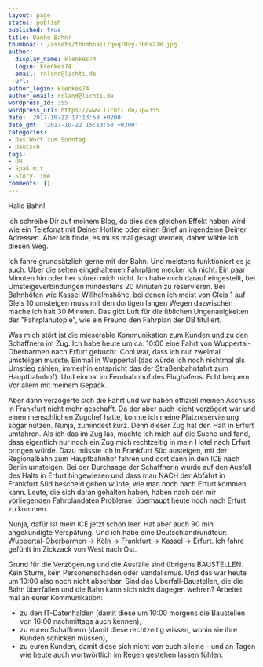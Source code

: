 ```yaml
---
layout: page
status: publish
published: true
title: Danke Bahn!
thumbnail: /assets/thumbnail/qeqTDvy-300x278.jpg
author:
  display_name: klenkes74
  login: klenkes74
  email: roland@lichti.de
  url: ''
author_login: klenkes74
author_email: roland@lichti.de
wordpress_id: 355
wordpress_url: https://www.lichti.de/?p=355
date: '2017-10-22 17:13:58 +0200'
date_gmt: '2017-10-22 15:13:58 +0200'
categories:
- Das Wort zum Sonntag
- Deutsch
tags:
- DB
- Spaß mit ...
- Story-Time
comments: []
---
```

<p>Hallo Bahn!</p>
<p>ich schreibe Dir auf meinem Blog, da dies den gleichen Effekt haben wird wie ein Telefonat mit Deiner Hotline oder einen Brief an irgendeine Deiner Adressen. Aber ich finde, es muss mal gesagt werden, daher wähle ich diesen Weg.</p>
<p>Ich fahre grundsätzlich gerne mit der Bahn. Und meistens funktioniert es ja auch. Über die selten eingehaltenen Fahrpläne mecker ich nicht. Ein paar Minuten hin oder her stören mich nicht. Ich habe mich darauf eingestellt, bei Umsteigeverbindungen mindestens 20 Minuten zu reservieren. Bei Bahnhöfen wie Kassel Willhelmshöhe, bei denen ich meist von Gleis 1 auf Gleis 10 umsteigen muss mit den dortigen langen Wegen dazwischen mache ich halt 30 Minuten. Das gibt Luft für die üblichen Ungenauigkeiten der "Fahrplanutopie", wie ein Freund den Fahrplan der DB tituliert.</p>
<p><!--more--></p>
<p>Was mich stört ist die mieserable Kommunikation zum Kunden und zu den Schaffnern im Zug. Ich habe heute um ca. 10:00 eine Fahrt von Wuppertal-Oberbarmen nach Erfurt gebucht. Cool war, dass ich nur zweimal umsteigen musste. Einmal in Wuppertal (das würde ich noch nichtmal als Umstieg zählen, immerhin entspricht das der Straßenbahnfahrt zum Hauptbahnhof). Und einmal im Fernbahnhof des Flughafens. Echt bequem. Vor allem mit meinem Gepäck.</p>
<p>Aber dann verzögerte sich die Fahrt und wir haben offiziell meinen Aschluss in Frankfurt nicht mehr geschafft. Da der aber auch leicht verzögert war und einen menschlichen Zugchef hatte, konnte ich meine Platzreservierung sogar nutzen. Nunja, zumindest kurz. Denn dieser Zug hat den Halt in Erfurt umfahren. Als ich das im Zug las, machte ich mich auf die Suche und fand, dass eigentlich nur noch ein Zug mich rechtzeitig in mein Hotel nach Erfurt bringen würde. Dazu müsste ich in Frankfurt Süd austeigen, mit der Regionalbahn zum Hauptbahnhof fahren und dort dann in den ICE nach Berlin umsteigen. Bei der Durchsage der Schaffnerin wurde auf den Ausfall des Halts in Erfurt hingewiesen und dass man NACH der Abfahrt in Frankfurt Süd bescheid geben würde, wie man noch nach Erfurt kommen kann. Leute, die sich daran gehalten haben, haben nach den mir vorliegenden Fahrplandaten Probleme, überhaupt heute noch nach Erfurt zu kommen.</p>
<p>Nunja, dafür ist mein ICE jetzt schön leer. Hat aber auch 90 min angekündigte Verspätung. Und ich habe eine Deutschlandrundtour: Wuppertal-Oberbarmen -&gt; Köln -&gt; Frankfurt -&gt; Kassel -&gt; Erfurt. Ich fahre gefühlt im Zickzack von West nach Ost.</p>
<p>Grund für die Verzögerung und die Ausfälle sind übrigens BAUSTELLEN. Kein Sturm, kein Personenschaden oder Vandalismus. Und das war heute um 10:00 also noch nicht absehbar. Sind das Überfall-Baustellen, die die Bahn überfallen und die Bahn kann sich nicht dagegen wehren? Arbeitet mal an eurer Kommunikation:</p>
<ul>
<li>zu den IT-Datenhalden (damit diese um 10:00 morgens die Baustellen von 16:00 nachmittags auch kennen),</li>
<li>zu euren Schaffnern (damit diese rechtzeitig wissen, wohin sie ihre Kunden schicken müssen),</li>
<li>zu euren Kunden, damit diese sich nicht von euch alleine - und an Tagen wie heute auch wortwörtlich im Regen gestehen lassen fühlen.</li>
</ul>
